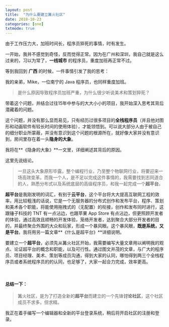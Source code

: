 ```yaml
---
layout: post
title:  "为什么要建立篝火社区"
date: 2018-10-23
categories: [one]
txtmode: true
---
```


由于工作压力大，加班时间长，程序员猝死的事情，时有发生。

一开始，我并不感觉到奇怪，反而觉得正常。因为在广州和深圳，我自己就是这么过来的，习以为常了，**一线城市** 的程序员，重度加班再正常不过。

等到我回到 **广西** 的时候，一件事情引发了我的思考： 

我的亲弟，Mike，一位南宁的 Java 程序员，也同样重度加班。

>是什么原因导致程序员加班严重，为什么很少听说美术和策划猝死？

带着这个问题，并结合过往15年中参与的大大小小的项目，我开始深入思考其背后潜藏着的问题。

这个问题，并没有那么显而易见，只有经历过很多项目的**全栈程序员**（并且他对图形和动画软件有较长时间的使用体验），才能领悟到。可以说大部分人由于被自己的细分职业所蒙蔽，并没有意识到这个问题的根源所在，就好像大家并没有意识到，房间里存在着一头**隐身的大象**。

我将在**《隐身的大象》**一文里，详细阐述其背后的原因。

这里先说结论。

>一旦这头大象原形毕露，整个编程行业，乃至整个物联网行业，将要迎来一场高效变革。而我一个人，是不足以完成这件事情的，我需要找到志同道合的人，熟悉分布式以及系统底层的高级程序员，和我一起完成一个**超平台**。

**超平台**是我刚发明的词汇，有别于**云平台**，这个平台将大大提高互联网工程的效率，用比较粗浅的话说，它是一个无服务器的分布式创作和发布平台，程序、策划和美术各个职能，将能使用拖拽式的（无配置）的衔接，创作和发布同时进行，这跟锤子科技的 TNT 有一点沾边，也跟苹果 App Store 有点沾边，但更照顾开发者的体验，通过高效且顺畅的开发体验，笼络开发者，达到聚合大部分开发者的目的，并最终聚合外围的大众和玩家，形成一个暴风眼。这个暴风眼，**既是系统，又是平台**。我将用另一篇文章**《什么是超平台》**详细说明。

要建立一个**超平台**，必须先从篝火社区开始，我需要编写大量文章用以阐明我的观点、论证超平台的概念和职能，以及可行性。通过图文并茂的文章，与广大的程序员、项目经理、美术、策划等成员沟通，得到大家的认同，哪怕得到两三个全栈程序员或者系统程序员的的认同，也足够了，大家一起合力完成，效率更高。

<br>

#### 总结一下：

>篝火社区，是为了打造全新的**超平台**而建立的一个先锋**讨论社区**，这个社区成员不求多，但求精。

我正在着手编写一个编辑器和全新的平台登录系统，稍后将开启社区的注册和登录。